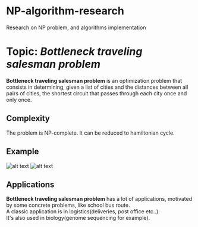 # NP-algorithm-research
Research on NP problem, and algorithms implementation
# Topic: *Bottleneck traveling salesman problem*
**Bottleneck traveling salesman problem** is an optimization problem that consists in determining, given a list of cities and the distances between all pairs of cities, the shortest circuit that passes through each city once and only once.
## Complexity
The problem is NP-complete.
It can be reduced to hamiltonian cycle.
## Example
  ![alt text](https://upload.wikimedia.org/wikipedia/commons/1/19/Tsp_instance.png?uselang=fr)
  ![alt text](https://fr.wikipedia.org/wiki/Probl%C3%A8me_du_voyageur_de_commerce#/media/Fichier:Tsp_solution_debile.png)
## Applications
**Bottleneck traveling salesman problem** has a lot of applications, motivated by some concrete problems, like school bus route.<br /> 
A classic application is in logistics(deliveries, post office etc..).<br /> 
It's also used in biology(genome sequencing for example).
